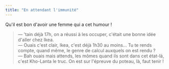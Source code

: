```yaml
---
title: "En attendant l'immunité"
---
```


Qu'il est bon d'avoir une femme qui a cet humour !

> — 'tain déjà 17h, on a réussi à les occuper, c'était une bonne idée d'aller
> chez Ikea.  
> — Ouais c'est clair, Ikea, c'est déjà 1h30 au moins... Tu te rends compte,
> quand même, le genre de calcul auxquels on est rendu ?  
> — Bah ouais mais attends, les mômes quand ils sont dans cet état-là, c'est
> Kho-Lanta le truc. On est sur l'épreuve du poteau, là, faut tenir !
